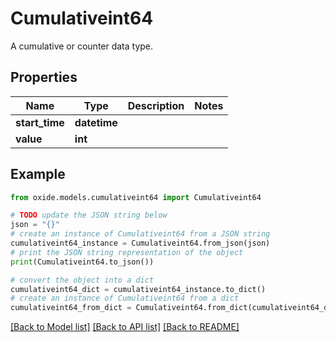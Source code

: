 # Cumulativeint64

A cumulative or counter data type.

## Properties

Name | Type | Description | Notes
------------ | ------------- | ------------- | -------------
**start_time** | **datetime** |  | 
**value** | **int** |  | 

## Example

```python
from oxide.models.cumulativeint64 import Cumulativeint64

# TODO update the JSON string below
json = "{}"
# create an instance of Cumulativeint64 from a JSON string
cumulativeint64_instance = Cumulativeint64.from_json(json)
# print the JSON string representation of the object
print(Cumulativeint64.to_json())

# convert the object into a dict
cumulativeint64_dict = cumulativeint64_instance.to_dict()
# create an instance of Cumulativeint64 from a dict
cumulativeint64_from_dict = Cumulativeint64.from_dict(cumulativeint64_dict)
```
[[Back to Model list]](../README.md#documentation-for-models) [[Back to API list]](../README.md#documentation-for-api-endpoints) [[Back to README]](../README.md)


